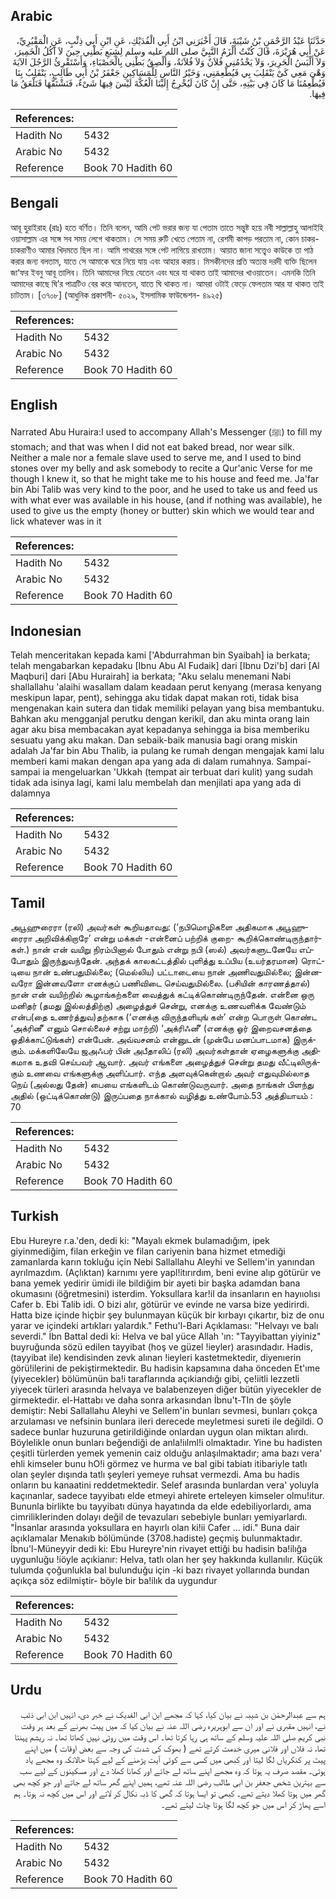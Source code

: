 ## Arabic


<div dir="rtl" lang="ar" style={{fontSize:'larger',backgroundColor:'#f8f9fa',padding:20}}>
حَدَّثَنَا عَبْدُ الرَّحْمَنِ بْنُ شَيْبَةَ، قَالَ أَخْبَرَنِي ابْنُ أَبِي الْفُدَيْكِ، عَنِ ابْنِ أَبِي ذِئْبٍ، عَنِ الْمَقْبُرِيِّ، عَنْ أَبِي هُرَيْرَةَ، قَالَ كُنْتُ أَلْزَمُ النَّبِيَّ صلى الله عليه وسلم لِشِبَعِ بَطْنِي حِينَ لاَ آكُلُ الْخَمِيرَ، وَلاَ أَلْبَسُ الْحَرِيرَ، وَلاَ يَخْدُمُنِي فُلاَنٌ وَلاَ فُلاَنَةُ، وَأُلْصِقُ بَطْنِي بِالْحَصْبَاءِ، وَأَسْتَقْرِئُ الرَّجُلَ الآيَةَ وَهْىَ مَعِي كَىْ يَنْقَلِبَ بِي فَيُطْعِمَنِي، وَخَيْرُ النَّاسِ لِلْمَسَاكِينِ جَعْفَرُ بْنُ أَبِي طَالِبٍ، يَنْقَلِبُ بِنَا فَيُطْعِمُنَا مَا كَانَ فِي بَيْتِهِ، حَتَّى إِنْ كَانَ لَيُخْرِجُ إِلَيْنَا الْعُكَّةَ لَيْسَ فِيهَا شَىْءٌ، فَنَشْتَقُّهَا فَنَلْعَقُ مَا فِيهَا‏.‏
</div>
<div style={{backgroundColor:'#f8f9fa',padding:20, marginBottom: 10}}><table> <thead> <tr> <th>References:</th> <th></th> </tr> </thead> <tbody><tr><td>Hadith No</td><td>5432</td></tr><tr><td>Arabic No</td><td>5432</td></tr><tr><td>Reference</td><td>Book 70 Hadith 60</td></tr></tbody></table></div>

## Bengali


<div dir="ltr" lang="bn" style={{fontSize:'larger',backgroundColor:'#f8f9fa',padding:20}}>
আবূ হুরাইরাহ (রাঃ) হতে বর্ণিত। তিনি বলেন, আমি পেট ভরার জন্য যা পেতাম তাতে সন্তুষ্ট হয়ে নবী সাল্লাল্লাহু আলাইহি ওয়াসাল্লাম এর সঙ্গে সব সময় লেগে থাকতাম। সে সময় রুটি খেতে পেতাম না, রেশমী কাপড় পরতাম না, কোন চাকর-চাকরাণীও আমার খিদমতে ছিল না। আমি পাথরের সঙ্গে পেট লাগিয়ে রাখতাম। আয়াত জানা সত্ত্বেও কাউকে তা পাঠ করার জন্য বলতাম, যাতে সে আমাকে ঘরে নিয়ে যায় এবং আহার করায়। মিসকীনদের প্রতি অত্যন্ত দরদী ব্যক্তি ছিলেন জা‘ফর ইবনু আবূ তালিব। তিনি আমাদের নিয়ে যেতেন এবং ঘরে যা থাকত তাই আমাদের খাওয়াতেন। এমনকি তিনি আমাদের কাছে ঘি’র পাত্রটিও বের করে আনতেন, যাতে ঘি থাকত না। আমরা ওটাই ফেড়ে ফেলতাম আর যা থাকত তাই চাটতাম। [৩৭০৮] (আধুনিক প্রকাশনী- ৫০২৯, ইসলামিক ফাউন্ডেশন- ৪৯২৫)
</div>
<div style={{backgroundColor:'#f8f9fa',padding:20, marginBottom: 10}}><table> <thead> <tr> <th>References:</th> <th></th> </tr> </thead> <tbody><tr><td>Hadith No</td><td>5432</td></tr><tr><td>Arabic No</td><td>5432</td></tr><tr><td>Reference</td><td>Book 70 Hadith 60</td></tr></tbody></table></div>

## English


<div dir="ltr" lang="en" style={{fontSize:'larger',backgroundColor:'#f8f9fa',padding:20}}>
Narrated Abu Huraira:I used to accompany Allah's Messenger (ﷺ) to fill my stomach; and that was when I did not eat baked bread, nor wear silk. Neither a male nor a female slave used to serve me, and I used to bind stones over my belly and ask somebody to recite a Qur'anic Verse for me though I knew it, so that he might take me to his house and feed me. Ja'far bin Abi Talib was very kind to the poor, and he used to take us and feed us with what ever was available in his house, (and if nothing was available), he used to give us the empty (honey or butter) skin which we would tear and lick whatever was in it
</div>
<div style={{backgroundColor:'#f8f9fa',padding:20, marginBottom: 10}}><table> <thead> <tr> <th>References:</th> <th></th> </tr> </thead> <tbody><tr><td>Hadith No</td><td>5432</td></tr><tr><td>Arabic No</td><td>5432</td></tr><tr><td>Reference</td><td>Book 70 Hadith 60</td></tr></tbody></table></div>

## Indonesian


<div dir="ltr" lang="id" style={{fontSize:'larger',backgroundColor:'#f8f9fa',padding:20}}>
Telah menceritakan kepada kami ['Abdurrahman bin Syaibah] ia berkata; telah mengabarkan kepadaku [Ibnu Abu Al Fudaik] dari [Ibnu Dzi'b] dari [Al Maqburi] dari [Abu Hurairah] ia berkata; "Aku selalu menemani Nabi shallallahu 'alaihi wasallam dalam keadaan perut kenyang (merasa kenyang meskipun lapar, pent), sehingga aku tidak dapat makan roti, tidak bisa mengenakan kain sutera dan tidak memiliki pelayan yang bisa membantuku. Bahkan aku mengganjal perutku dengan kerikil, dan aku minta orang lain agar aku bisa membacakan ayat kepadanya sehingga ia bisa memberiku sesuatu yang aku makan. Dan sebaik-baik manusia bagi orang miskin adalah Ja'far bin Abu Thalib, ia pulang ke rumah dengan mengajak kami lalu memberi kami makan dengan apa yang ada di dalam rumahnya. Sampai-sampai ia mengeluarkan 'Ukkah (tempat air terbuat dari kulit) yang sudah tidak ada isinya lagi, kami lalu membelah dan menjilati apa yang ada di dalamnya
</div>
<div style={{backgroundColor:'#f8f9fa',padding:20, marginBottom: 10}}><table> <thead> <tr> <th>References:</th> <th></th> </tr> </thead> <tbody><tr><td>Hadith No</td><td>5432</td></tr><tr><td>Arabic No</td><td>5432</td></tr><tr><td>Reference</td><td>Book 70 Hadith 60</td></tr></tbody></table></div>

## Tamil


<div dir="ltr" lang="ta" style={{fontSize:'larger',backgroundColor:'#f8f9fa',padding:20}}>
அபூஹுரைரா (ரலி) அவர்கள் கூறியதாவது: (‘நபிமொழிகளை அதிகமாக அபூஹுரைரா அறிவிக்கிறாரே’ என்று மக்கள் -என்னைப் பற்றிக் குறை- கூறிக்கொண்டிருந்தார்கள்.) நான் என் வயிறு நிரம்பினால் போதும் என்று நபி (ஸல்) அவர்களுடனேயே எப்போதும் இருந்துவந்தேன். அந்தக் காலகட்டத்தில் புளித்து உப்பிய (உயர்தரமான) ரொட்டியை நான் உண்பதுமில்லை; (மெல்லிய) பட்டாடையை நான் அணிவதுமில்லை; இன்னவரோ இன்னவளோ எனக்குப் பணிவிடை செய்வதுமில்லை. (பசியின் காரணத்தால்) நான் என் வயிற்றில் கூழாங்கற்களை வைத்துக் கட்டிக்கொண்டிருந்தேன். என்னை ஒரு மனிதர் (தமது இல்லத்திற்கு) அழைத்துச் சென்று, எனக்கு உணவளிக்க வேண்டும் என்ப(தை உணர்த்துவ)தற்காக (‘எனக்கு விருந்தளியுங் கள்’ என்ற பொருள் கொண்ட ‘அக்ரினீ’ எனும் சொல்லைச் சற்று மாற்றி) ‘அக்ரிஃனீ’ (எனக்கு ஓர் இறைவசனத்தை ஓதிக்காட்டுங்கள்) என்பேன். அவ்வசனம் என்னுடன் (முன்பே மனப்பாடமாக) இருக்கும். மக்களிலேயே ஜஅஃபர் பின் அபீதாலிப் (ரலி) அவர்கள்தான் ஏழைகளுக்கு அதிகமாக உதவி செய்பவர் ஆவார். அவர் எங்களை அழைத்துச் சென்று தமது வீட்டிலிருக்கும் உணவை எங்களுக்கு அளிப்பார். எந்த அளவுக்கென்றால் அவர் எதுவுமில்லாத நெய் (அல்லது தேன்) பையை எங்களிடம் கொண்டுவருவார். அதை நாங்கள் பிளந்து அதில் (ஒட்டிக்கொண்டு) இருப்பதை நாக்கால் வழித்து உண்போம்.53 அத்தியாயம் : 70
</div>
<div style={{backgroundColor:'#f8f9fa',padding:20, marginBottom: 10}}><table> <thead> <tr> <th>References:</th> <th></th> </tr> </thead> <tbody><tr><td>Hadith No</td><td>5432</td></tr><tr><td>Arabic No</td><td>5432</td></tr><tr><td>Reference</td><td>Book 70 Hadith 60</td></tr></tbody></table></div>

## Turkish


<div dir="ltr" lang="tr" style={{fontSize:'larger',backgroundColor:'#f8f9fa',padding:20}}>
Ebu Hureyre r.a.'den, dedi ki: "Mayalı ekmek bulamadığım, ipek giyinmediğim, filan erkeğin ve filan cariyenin bana hizmet etmediği zamanlarda karın tokluğu için Nebi Sallallahu Aleyhi ve Sellem'in yanından ayrılmazdım. (Açlıktan) karnımı yere yapl!itırırdım, beni evine alıp götürür ve bana yemek yedirir ümidi ile bildiğim bir ayeti bir başka adamdan bana okumasını (öğretmesini) isterdim. Yoksullara kar!il da insanların en hayııolısı Cafer b. Ebi Talib idi. O bizi alır, götürür ve evinde ne varsa bize yedirirdi. Hatta bize içinde hiçbir şey bulunmayan küçük bir kırbayı çıkartır, biz de onu yarar ve içindeki artıkları yalardık." Fethu'l-Bari Açıklaması: "Helvayı ve balı severdi." İbn Battal dedi ki: Helva ve bal yüce Allah 'ın: "Tayyibattan yiyiniz" buyruğunda sözü edilen tayyibat (hoş ve güzel !ieyler) arasındadır. Hadis, (tayyibat ile) kendisinden zevk alınan !ieyleri kastetmektedir, diyenıerin görü!ilerini de pekiştirmektedir. Bu hadisin kapsamına daha önceden Et'ıme (yiyecekIer) bölümünün ba!i taraflarında açıkiandığı gibi, çe!iitli lezzetli yiyecek türleri arasında helvaya ve balabenzeyen diğer bütün yiyecekIer de girmektedir. el-Hattabı ve daha sonra arkasından İbnu't-TIn de şöyle demiştir: Nebi Sallallahu Aleyhi ve Sellem'in bunları sevmesi, bunları çokça arzulaması ve nefsinin bunlara ileri derecede meyletmesi sureti ile değildi. O sadece bunlar huzuruna getirildiğinde onlardan uygun olan miktarı alırdı. BöylelikIe onun bunları beğendiği de anla!iılml!i olmaktadır. Yine bu hadisten çeşitli türlerden yemek yemenin caiz olduğu anlaşılmaktadır; ama bazı vera' ehli kimseler bunu hO!i görmez ve hurma ve bal gibi tabiatı itibariyle tatlı olan şeyler dışında tatlı şeyleri yemeye ruhsat vermezdi. Ama bu hadis onların bu kanaatini reddetmektedir. Selef arasında bunlardan vera' yoluyla kaçınanlar, sadece tayyibatı elde etmeyi ahirete erteleyen kimseler olmu!itur. Bununla birlikte bu tayyibatı dünya hayatında da elde edebiliyorlardı, ama cimrilikIerinden dolayı değil de tevazuları sebebiyle bunları yemiyarlardı. "İnsanlar arasında yoksullara en hayırlı olan ki!ii Cafer ... idi." Buna dair açıkIamalar Menakıb bölümünde (3708.hadiste) geçmiş bulunmaktadır. İbnu'l-Müneyyir dedi ki: Ebu Hureyre'nin rivayet ettiği bu hadisin ba!ilığa uygunluğu !iöyle açıkianır: Helva, tatlı olan her şey hakkında kullanılır. Küçük tulumda çoğunlukIa bal bulunduğu için -ki bazı rivayet yollarında bundan açıkça söz edilmiştir- böyle bir ba!ilık da uygundur
</div>
<div style={{backgroundColor:'#f8f9fa',padding:20, marginBottom: 10}}><table> <thead> <tr> <th>References:</th> <th></th> </tr> </thead> <tbody><tr><td>Hadith No</td><td>5432</td></tr><tr><td>Arabic No</td><td>5432</td></tr><tr><td>Reference</td><td>Book 70 Hadith 60</td></tr></tbody></table></div>

## Urdu


<div dir="rtl" lang="ur" style={{fontSize:'larger',backgroundColor:'#f8f9fa',padding:20}}>
ہم سے عبدالرحمٰن بن شیبہ نے بیان کیا، کہا کہ مجھے ابن ابی الفدیک نے خبر دی، انہیں ابن ابی ذئب نے، انہیں مقبری نے اور ان سے ابوہریرہ رضی اللہ عنہ نے بیان کیا کہ میں پیٹ بھرنے کے بعد ہر وقت نبی کریم صلی اللہ علیہ وسلم کے ساتھ ہی رہا کرتا تھا۔ اس وقت میں روٹی نہیں کھاتا تھا۔ نہ ریشم پہنتا تھا، نہ فلاں اور فلانی میری خدمت کرتے تھے ( بھوک کی شدت کی وجہ سے بعض اوقات ) میں اپنے پیٹ پر کنکریاں لگا لیتا اور کبھی میں کسی سے کوئی آیت پڑھنے کے لیے کہتا حالانکہ وہ مجھے یاد ہوتی۔ مقصد صرف یہ ہوتا کہ وہ مجھے اپنے ساتھ لے جائے اور کھانا کھلا دے اور مسکینوں کے لیے سب سے بہترین شخص جعفر بن ابی طالب رضی اللہ عنہ تھے، ہمیں اپنے گھر ساتھ لے جاتے اور جو کچھ بھی گھر میں ہوتا کھلا دیتے تھے۔ کبھی تو ایسا ہوتا کہ گھی کا ڈبہ نکال کر لاتے اور اس میں کچھ نہ ہوتا۔ ہم اسے پھاڑ کر اس میں جو کچھ لگا ہوتا چاٹ لیتے تھے۔
</div>
<div style={{backgroundColor:'#f8f9fa',padding:20, marginBottom: 10}}><table> <thead> <tr> <th>References:</th> <th></th> </tr> </thead> <tbody><tr><td>Hadith No</td><td>5432</td></tr><tr><td>Arabic No</td><td>5432</td></tr><tr><td>Reference</td><td>Book 70 Hadith 60</td></tr></tbody></table></div>